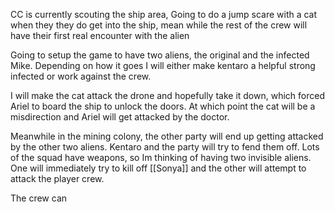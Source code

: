 CC is currently scouting the ship area, 
 Going to do a jump scare with a cat when they they do get into the ship, mean while the rest of the crew will have their first real encounter with the alien


Going to setup the game to have two aliens,  the original and the infected Mike. Depending on how it goes I will either make kentaro a helpful strong infected or work against the crew.

I will make the cat attack the drone and hopefully take it down, which forced Ariel to board the ship to unlock the doors. At which point the cat will be a misdirection and Ariel will get attacked by the doctor.

Meanwhile in the mining colony, the other party will end up getting attacked by the other two aliens. Kentaro and the party will try to fend them off. Lots of the squad have weapons, so Im thinking of having two invisible aliens. One will immediately try to kill off [[Sonya]] and the other will attempt to attack the player crew. 

The crew can